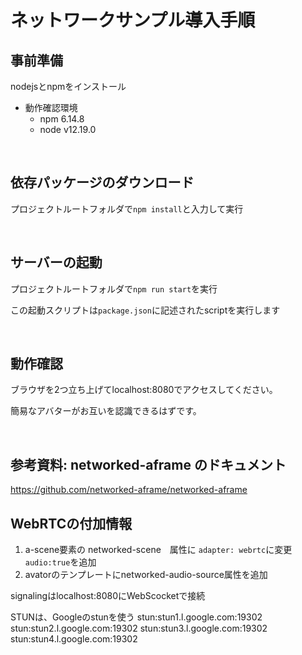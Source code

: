 # ネットワークサンプル導入手順

## 事前準備
  nodejsとnpmをインストール
 - 動作確認環境 
   - npm 6.14.8 
   - node v12.19.0

<br>

## 依存パッケージのダウンロード
  プロジェクトルートフォルダで`npm install`と入力して実行

<br>

## サーバーの起動

  プロジェクトルートフォルダで`npm run start`を実行  
  
  この起動スクリプトは`package.json`に記述されたscriptを実行します  

<br>

## 動作確認

ブラウザを2つ立ち上げてlocalhost:8080でアクセスしてください。

簡易なアバターがお互いを認識できるはずです。

<br>

## 参考資料: networked-aframe のドキュメント

https://github.com/networked-aframe/networked-aframe


## WebRTCの付加情報
1. a-scene要素の networked-scene　属性に ```adapter: webrtc```に変更 ```audio:true```を追加
2. avatorのテンプレートにnetworked-audio-source属性を追加

signalingはlocalhost:8080にWebScocketで接続

STUNは、Googleのstunを使う
stun:stun1.l.google.com:19302
stun:stun2.l.google.com:19302
stun:stun3.l.google.com:19302
stun:stun4.l.google.com:19302